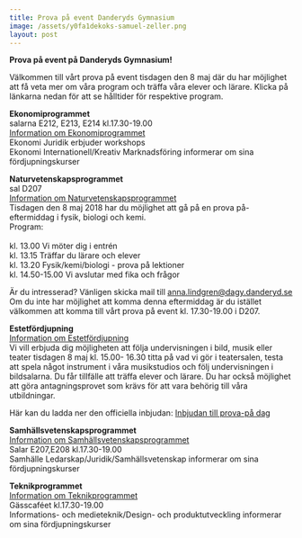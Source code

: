 ```yaml
---
title: Prova på event Danderyds Gymnasium
image: /assets/y0fa1dekoks-samuel-zeller.png
layout: post
---
```


<b>Prova på event på Danderyds Gymnasium!</b><br>

Välkommen till vårt prova på event tisdagen den 8 maj där du har möjlighet att få veta mer om våra program och träffa våra elever och lärare. Klicka på länkarna nedan för att se hålltider för respektive program.

<b>Ekonomiprogrammet</b><br>
salarna E212, E213, E214 kl.17.30-19.00<br>
[Information om Ekonomiprogrammet](https://www.dagy.danderyd.se/program/ekonomi/)<br>
Ekonomi Juridik erbjuder workshops <br>
Ekonomi Internationell/Kreativ Marknadsföring informerar om sina fördjupningskurser<br>

<b>Naturvetenskapsprogrammet</b><br>
sal D207<br>
[Information om Naturvetenskapsprogrammet](https://www.dagy.danderyd.se/program/naturvetenskap/)<br>
Tisdagen den 8 maj 2018 har du möjlighet att gå på en prova på- eftermiddag i fysik, biologi och kemi.<br>
Program:<br>   
kl. 13.00 Vi möter dig i entrén<br>
kl. 13.15 Träffar du lärare och elever<br> 
kl. 13.20 Fysik/kemi/biologi - prova på lektioner<br>
kl. 14.50-15.00 Vi avslutar med fika och frågor<br>

Är du intresserad? Vänligen skicka mail till [anna.lindgren@dagy.danderyd.se](mailto:anna.lindgren@dagy.danderyd.se)<br>
Om du inte har möjlighet att komma denna eftermiddag är du istället välkommen att komma till vårt prova på event kl. 17.30-19.00 i D207.<br>

<b>Estetfördjupning</b><br>
[Information om Estetfördjupning](https://www.dagy.danderyd.se/program/estet)<br>
Vi vill erbjuda dig möjligheten att följa undervisningen i bild, musik eller teater tisdagen 8 maj kl. 15.00- 16.30 titta på vad vi gör i teatersalen, testa att spela något instrument i våra musikstudios och följ undervisningen i bildsalarna. Du får tillfälle att träffa elever och lärare. Du har också möjlighet att göra antagningsprovet som krävs för att vara behörig till våra utbildningar.

Här kan du ladda ner den officiella inbjudan: [Inbjudan till prova-på dag](/assets/provapa1.pdf)

<b>Samhällsvetenskapsprogrammet</b><br>
[Information om Samhällsvetenskapsprogrammet](https://www.dagy.danderyd.se/program/samhallsvetenskap/)<br>
Salar E207,E208 kl.17.30-19.00<br>
Samhälle Ledarskap/Juridik/Samhällsvetenskap informerar om sina fördjupningskurser<br>


<b>Teknikprogrammet</b><br>
[Information om Teknikprogrammet](https://www.dagy.danderyd.se/program/teknik/)<br>
Gässcaféet kl.17.30-19.00<br>
Informations- och medieteknik/Design- och produktutveckling informerar om sina fördjupningskurser

